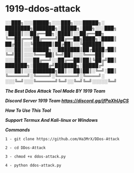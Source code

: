 # 1919-ddos-attack



░░███╗░░░█████╗░░░███╗░░░█████╗░  ████████╗███████╗░█████╗░███╗░░░███╗
░████║░░██╔══██╗░████║░░██╔══██╗  ╚══██╔══╝██╔════╝██╔══██╗████╗░████║
██╔██║░░╚██████║██╔██║░░╚██████║  ░░░██║░░░█████╗░░███████║██╔████╔██║
╚═╝██║░░░╚═══██║╚═╝██║░░░╚═══██║  ░░░██║░░░██╔══╝░░██╔══██║██║╚██╔╝██║
███████╗░█████╔╝███████╗░█████╔╝  ░░░██║░░░███████╗██║░░██║██║░╚═╝░██║
╚══════╝░╚════╝░╚══════╝░╚════╝░  ░░░╚═╝░░░╚══════╝╚═╝░░╚═╝╚═╝░░░░░╚═╝


***The Best Ddos Attack Tool Made BY 1919 Team***


***Discord Server 1919 Team  https://discord.gg/jfPaXhUgCS***


***How To Use This Tool***

***Support Termux And Kali-linux or Windows***

***Commands***


``1 - git clone https://github.com/Ha3MrX/DDos-Attack``

``2 - cd DDos-Attack``

``3 - chmod +x ddos-attack.py``

``4 - python ddos-attack.py``




